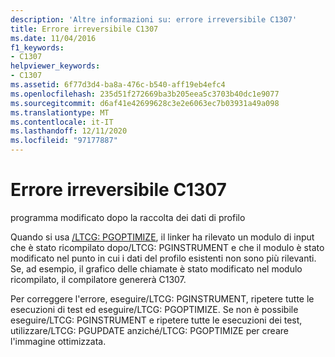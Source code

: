 ```yaml
---
description: 'Altre informazioni su: errore irreversibile C1307'
title: Errore irreversibile C1307
ms.date: 11/04/2016
f1_keywords:
- C1307
helpviewer_keywords:
- C1307
ms.assetid: 6f77d3d4-ba8a-476c-b540-aff19eb4efc4
ms.openlocfilehash: 235d51f272669ba3b205eea5c3703b40dc1e9077
ms.sourcegitcommit: d6af41e42699628c3e2e6063ec7b03931a49a098
ms.translationtype: MT
ms.contentlocale: it-IT
ms.lasthandoff: 12/11/2020
ms.locfileid: "97177887"
---
```

# <a name="fatal-error-c1307"></a>Errore irreversibile C1307

programma modificato dopo la raccolta dei dati di profilo

Quando si usa [/LTCG: PGOPTIMIZE](../../build/reference/ltcg-link-time-code-generation.md), il linker ha rilevato un modulo di input che è stato ricompilato dopo/LTCG: PGINSTRUMENT e che il modulo è stato modificato nel punto in cui i dati del profilo esistenti non sono più rilevanti. Se, ad esempio, il grafico delle chiamate è stato modificato nel modulo ricompilato, il compilatore genererà C1307.

Per correggere l'errore, eseguire/LTCG: PGINSTRUMENT, ripetere tutte le esecuzioni di test ed eseguire/LTCG: PGOPTIMIZE. Se non è possibile eseguire/LTCG: PGINSTRUMENT e ripetere tutte le esecuzioni dei test, utilizzare/LTCG: PGUPDATE anziché/LTCG: PGOPTIMIZE per creare l'immagine ottimizzata.
